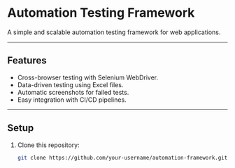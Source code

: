 # Automation Testing Framework

A simple and scalable automation testing framework for web applications.

---

## Features

- Cross-browser testing with Selenium WebDriver.
- Data-driven testing using Excel files.
- Automatic screenshots for failed tests.
- Easy integration with CI/CD pipelines.

---

## Setup

1. Clone this repository:
   ```bash
   git clone https://github.com/your-username/automation-framework.git
